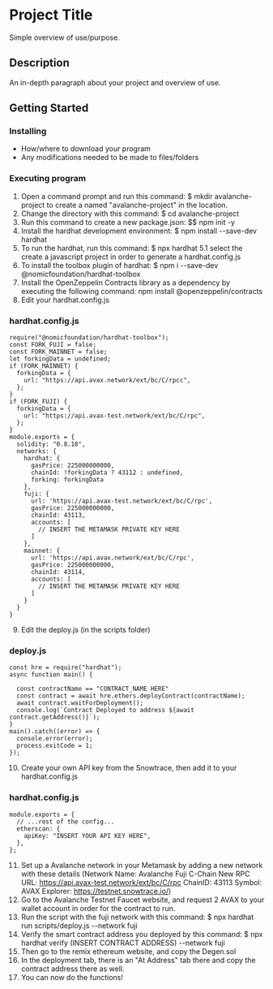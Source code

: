 # Project Title

Simple overview of use/purpose.

## Description

An in-depth paragraph about your project and overview of use.

## Getting Started

### Installing

* How/where to download your program
* Any modifications needed to be made to files/folders

### Executing program

1. Open a command prompt and run this command: $ mkdir avalanche-project to create a named "avalanche-project" in the location.
2. Change the directory with this command: $ cd avalanche-project
3. Run this command to create a new package.json: $$ npm init -y
4. Install the hardhat development environment: $ npm install --save-dev hardhat
5. To run the hardhat, run this command: $ npx hardhat 5.1 select the create a javascript project in order to generate a hardhat.config.js
6. To install the toolbox plugin of hardhat: $ npm i --save-dev @nomicfoundation/hardhat-toolbox
7. Install the OpenZeppelin Contracts library as a dependency by executing the following command: npm install @openzeppelin/contracts
8. Edit your hardhat.config.js

### hardhat.config.js

```
require("@nomicfoundation/hardhat-toolbox");
const FORK_FUJI = false;
const FORK_MAINNET = false;
let forkingData = undefined;
if (FORK_MAINNET) {
  forkingData = {
    url: "https://api.avax.network/ext/bc/C/rpcc",
  };
}
if (FORK_FUJI) {
  forkingData = {
    url: "https://api.avax-test.network/ext/bc/C/rpc",
  };
}
module.exports = {
  solidity: "0.8.18",
  networks: {
    hardhat: {
      gasPrice: 225000000000,
      chainId: !forkingData ? 43112 : undefined,
      forking: forkingData
    },
    fuji: {
      url: 'https://api.avax-test.network/ext/bc/C/rpc',
      gasPrice: 225000000000,
      chainId: 43113,
      accounts: [
        // INSERT THE METAMASK PRIVATE KEY HERE 
      ]
    },
    mainnet: {
      url: 'https://api.avax.network/ext/bc/C/rpc',
      gasPrice: 225000000000,
      chainId: 43114,
      accounts: [
        // INSERT THE METAMASK PRIVATE KEY HERE
      ]
    }
  }
}
```

9. Edit the deploy.js (in the scripts folder)

### deploy.js
```
const hre = require("hardhat");
async function main() {
	
  const contractName == "CONTRACT_NAME HERE" 
  const contract = await hre.ethers.deployContract(contractName);
  await contract.waitForDeployment();
  console.log(`Contract Deployed to address ${await contract.getAddress()}`);
}
main().catch((error) => {
  console.error(error);
  process.exitCode = 1;
});
```

10. Create your own API key from the Snowtrace, then add it to your hardhat.config.js

### hardhat.config.js
```
module.exports = {
  // ...rest of the config...
  etherscan: {
    apiKey: "INSERT YOUR API KEY HERE",
  },
};
```

11. Set up a Avalanche network in your Metamask by adding a new network with these details (Network Name: Avalanche Fuji C-Chain New RPC URL: https://api.avax-test.network/ext/bc/C/rpc ChainID: 43113 Symbol: AVAX Explorer: https://testnet.snowtrace.io/)
12. Go to the Avalanche Testnet Faucet website, and request 2 AVAX to your wallet account in order for the contract to run.
13. Run the script with the fuji network with this command: $ npx hardhat run scripts/deploy.js --network fuji
14. Verify the smart contract address you deployed by this command: $ npx hardhat verify (INSERT CONTRACT ADDRESS) --network fuji
15. Then go to the remix ethereum website, and copy the Degen.sol
16. In the deployment tab, there is an "At Address" tab there and copy the contract address there as well.
17. You can now do the functions!